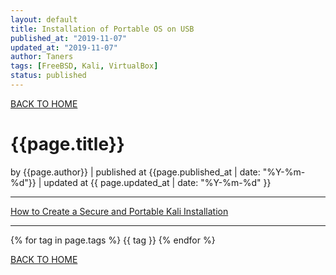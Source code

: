 ```yaml
---
layout: default
title: Installation of Portable OS on USB
published_at: "2019-11-07"
updated_at: "2019-11-07"
author: Taners
tags: [FreeBSD, Kali, VirtualBox]
status: published
---
```


[BACK TO HOME](https://tane-rs.github.io)

# {{page.title}}

by {{page.author}} |
published at {{page.published_at | date: "%Y-%m-%d"}} |
updated at {{ page.updated_at | date: "%Y-%m-%d" }}

---

[How to Create a Secure and Portable Kali Installation](https://blog.rapid7.com/2018/06/15/how-to-create-a-secure-and-portable-kali-installation/)

---

{% for tag in page.tags %}
  {{ tag }}
{% endfor %}

[BACK TO HOME](https://tane-rs.github.io)
